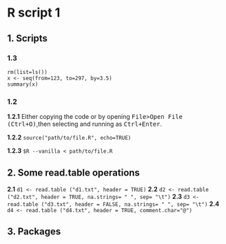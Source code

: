 # R script 1

## 1. Scripts
### 1.3

```
rm(list=ls())
x <- seq(from=123, to=297, by=3.5)
summary(x)
```

### 1.2
**1.2.1** Either copying the code or by opening <kbd>File>Open File (Ctrl+O)</kbd>,then selecting and running as <kbd>Ctrl+Enter</kbd>.<p>
**1.2.2** ```source("path/to/file.R", echo=TRUE)``` <p>
**1.2.3** ```$R --vanilla < path/to/file.R```

## 2. Some read.table operations

**2.1** ``` d1 <- read.table ("d1.txt", header = TRUE) ```
**2.2** ``` d2 <- read.table ("d2.txt", header = TRUE, na.strings= " ", sep= "\t") ```
**2.3** ``` d3 <- read.table ("d3.txt", header = FALSE, na.strings= " ", sep= "\t") ```
**2.4** ``` d4 <- read.table ("d4.txt", header = TRUE, comment.char="@") ```

## 3. Packages


